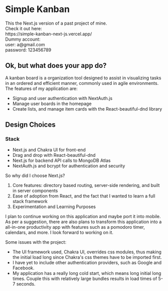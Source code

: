 <h1> Simple Kanban </h1>
<p>
This the Next.js version of a past project of mine. <br>
Check it out here: <br>
https://simple-kanban-next-js.vercel.app/ <br>
Dummy account: <br>
user: a@gmail.com <br>
password: 123456789 
</p>

<h2> Ok, but what does your app do? </h2>
<p> A kanban board is a organization tool designed to assist in visualizing tasks in an ordered and efficient manner, commonly used in agile environments. <br>
  The features of my application are:  <br>
  <ul>
    <li> Signup and user authentication with NextAuth.js</li>
    <li> Manage user boards in the homepage </li>
    <li> Create lists, and manage item cards with the React-beautiful-dnd library</li>
  </ul>
</p>

<h2> Design Choices </h2>
<h3> Stack </h3>
<p>
  <ul>
    <li> Next.js and Chakra UI for front-end </li>
    <li> Drag and drop with React-beautiful-dnd </li>
    <li> Next.js for backend API calls to MongoDB Atlas </li>
    <li> NextAuth.js and bcrypt for authentication and security </li>
  </ul>
</p>

<p> So why did I choose Next.js? 
<ol>
  <li> Core features: directory based routing, server-side rendering, and built in server components </li>
  <li> Ease of adoption from React, and the fact that I wanted to learn a full stack framework </li>
  <li> Experimentation and Learning Purposes </li>
</ol>
I plan to continue working on this application and maybe port it into mobile. 
As per a suggestion, there are also plans to transform this application into a all-in-one productivity app 
with features such as a pomodoro timer, calendars, and more. I look forward to working on it.
</p>

<p>
Some issues with the project: 
<ul> 
  <li> The UI framework used, Chakra UI, overrides css modules, thus making the initial load long since Chakra's css themes have to be imported first. </li>
  <li> I have yet to include other authentication providers, such as Google and Facebook. </li>
  <li> My application has a really long cold start, which means long initial long times. Couple this with relatively large bundles results in load times of 5-7 seconds. </li>
 <ul>
 </p>
